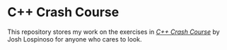 # C++ Crash Course

This repository stores my work on the exercises in [*C++ Crash Course*](https://nostarch.com/cppcrashcourse) by Josh Lospinoso for anyone who cares to look.
